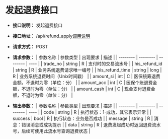 # 发起退费接口

- **接口说明：** 发起退费接口
- **接口地址：** /api/refund_apply[调用说明](srvapi?id=start)
- **请求方式：** POST
- **请求参数：**
    | 参数名称 | 参数类型 | 出现要求 | 描述 |
    | -------- | -------- | -------- | ---- |
    | trade_no | string | R | 支付时的交易流水号 |
    | his_refund_id | string | R | 业务系统退费请求唯一编号 |
    | his_refund_time | string | long | R | 业务系统退费时间（Unix时间戳） |
    | amount_si | int | C | 医保统筹退费金额，不退时为零（单位：分） |
    | amount_acc | int | C | 医保个账退费金额，不退时为零（单位：分） |
    | amount_cash | int | C | 现金支付退费金额，不退时为零（单位：分） |

- **输出参数：**
    | 参数名称 | 参数类型 | 出现要求 | 描述 |
    | -------- | -------- | -------- | ---- |
    | code | string | R | 执行状态：1-成功，其它表示异常 |
    | success | bool   | R | 执行状态：业务是否成功      |
    | message | string | R | 消息：错误消息或成功提示 |
    | data | string | R | 退费发起成功时返回退费流水号，后续可使用此流水号查询退费状态 |